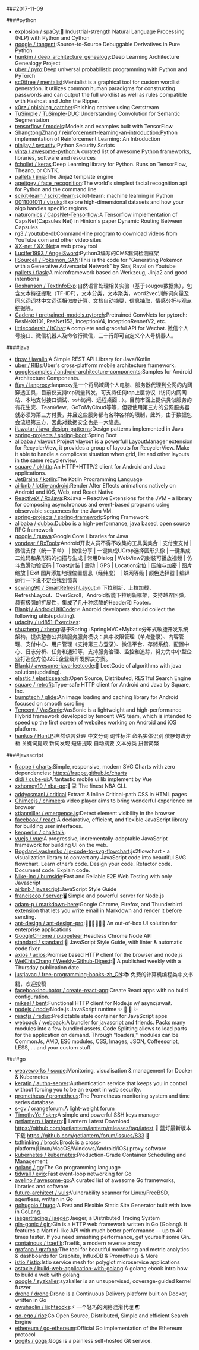 ###2017-11-09

####python
* [explosion / spaCy](https://github.com/explosion/spaCy):💫 Industrial-strength Natural Language Processing (NLP) with Python and Cython
* [google / tangent](https://github.com/google/tangent):Source-to-Source Debuggable Derivatives in Pure Python
* [hunkim / deep_architecture_genealogy](https://github.com/hunkim/deep_architecture_genealogy):Deep Learning Architecture Genealogy Project
* [uber / pyro](https://github.com/uber/pyro):Deep universal probabilistic programming with Python and PyTorch
* [sc0tfree / mentalist](https://github.com/sc0tfree/mentalist):Mentalist is a graphical tool for custom wordlist generation. It utilizes common human paradigms for constructing passwords and can output the full wordlist as well as rules compatible with Hashcat and John the Ripper.
* [x0rz / phishing_catcher](https://github.com/x0rz/phishing_catcher):Phishing catcher using Certstream
* [TuSimple / TuSimple-DUC](https://github.com/TuSimple/TuSimple-DUC):Understanding Convolution for Semantic Segmentation
* [tensorflow / models](https://github.com/tensorflow/models):Models and examples built with TensorFlow
* [ShangtongZhang / reinforcement-learning-an-introduction](https://github.com/ShangtongZhang/reinforcement-learning-an-introduction):Python implementation of Reinforcement Learning: An Introduction
* [ninijay / pycurity](https://github.com/ninijay/pycurity):Python Security Scripts
* [vinta / awesome-python](https://github.com/vinta/awesome-python):A curated list of awesome Python frameworks, libraries, software and resources
* [fchollet / keras](https://github.com/fchollet/keras):Deep Learning library for Python. Runs on TensorFlow, Theano, or CNTK.
* [pallets / jinja](https://github.com/pallets/jinja):The Jinja2 template engine
* [ageitgey / face_recognition](https://github.com/ageitgey/face_recognition):The world's simplest facial recognition api for Python and the command line
* [scikit-learn / scikit-learn](https://github.com/scikit-learn/scikit-learn):scikit-learn: machine learning in Python
* [0011001011 / vizuka](https://github.com/0011001011/vizuka):Explore high-dimensional datasets and how your algo handles specific regions.
* [naturomics / CapsNet-Tensorflow](https://github.com/naturomics/CapsNet-Tensorflow):A Tensorflow implementation of CapsNet(Capsules Net) in Hinton's paper Dynamic Routing Between Capsules
* [rg3 / youtube-dl](https://github.com/rg3/youtube-dl):Command-line program to download videos from YouTube.com and other video sites
* [XX-net / XX-Net](https://github.com/XX-net/XX-Net):a web proxy tool
* [Lucifer1993 / AngelSword](https://github.com/Lucifer1993/AngelSword):Python3编写的CMS漏洞检测框架
* [llSourcell / Pokemon_GAN](https://github.com/llSourcell/Pokemon_GAN):This is the code for "Generating Pokemon with a Generative Adversarial Network" by Siraj Raval on Youtube
* [pallets / flask](https://github.com/pallets/flask):A microframework based on Werkzeug, Jinja2 and good intentions
* [Roshanson / TextInfoExp](https://github.com/Roshanson/TextInfoExp):自然语言处理相关实验（基于sougou数据集），包含文本特征提取（TF-IDF），文本分类，文本聚类，word2vec训练词向量及同义词词林中文词语相似度计算、文档自动摘要，信息抽取，情感分析与观点挖掘等。
* [Cadene / pretrained-models.pytorch](https://github.com/Cadene/pretrained-models.pytorch):Pretrained ConvNets for pytorch: ResNeXt101, ResNet152, InceptionV4, InceptionResnetV2, etc.
* [littlecodersh / ItChat](https://github.com/littlecodersh/ItChat):A complete and graceful API for Wechat. 微信个人号接口、微信机器人及命令行微信，三十行即可自定义个人号机器人。

####java
* [tipsy / javalin](https://github.com/tipsy/javalin):A Simple REST API Library for Java/Kotlin
* [uber / RIBs](https://github.com/uber/RIBs):Uber's cross-platform mobile architecture framework.
* [googlesamples / android-architecture-components](https://github.com/googlesamples/android-architecture-components):Samples for Android Architecture Components.
* [ffay / lanproxy](https://github.com/ffay/lanproxy):lanproxy是一个将局域网个人电脑、服务器代理到公网的内网穿透工具，目前仅支持tcp流量转发，可支持任何tcp上层协议（访问内网网站、本地支付接口调试、ssh访问、远程桌面...）。目前市面上提供类似服务的有花生壳、TeamView、GoToMyCloud等等，但要使用第三方的公网服务器就必须为第三方付费，并且这些服务都有各种各样的限制，此外，由于数据包会流经第三方，因此对数据安全也是一大隐患。
* [iluwatar / java-design-patterns](https://github.com/iluwatar/java-design-patterns):Design patterns implemented in Java
* [spring-projects / spring-boot](https://github.com/spring-projects/spring-boot):Spring Boot
* [alibaba / vlayout](https://github.com/alibaba/vlayout):Project vlayout is a powerfull LayoutManager extension for RecyclerView, it provides a group of layouts for RecyclerView. Make it able to handle a complicate situation when grid, list and other layouts in the same recyclerview.
* [square / okhttp](https://github.com/square/okhttp):An HTTP+HTTP/2 client for Android and Java applications.
* [JetBrains / kotlin](https://github.com/JetBrains/kotlin):The Kotlin Programming Language
* [airbnb / lottie-android](https://github.com/airbnb/lottie-android):Render After Effects animations natively on Android and iOS, Web, and React Native
* [ReactiveX / RxJava](https://github.com/ReactiveX/RxJava):RxJava – Reactive Extensions for the JVM – a library for composing asynchronous and event-based programs using observable sequences for the Java VM.
* [spring-projects / spring-framework](https://github.com/spring-projects/spring-framework):Spring Framework
* [alibaba / dubbo](https://github.com/alibaba/dubbo):Dubbo is a high-performance, java based, open source RPC framework
* [google / guava](https://github.com/google/guava):Google Core Libraries for Java
* [vondear / RxTools](https://github.com/vondear/RxTools):Android开发人员不得不收集的工具类集合 | 支付宝支付 | 微信支付（统一下单） | 微信分享 | 一键集成UCrop选择圆形头像 | 一键集成二维码和条形码的扫描与生成 | 常用Dialog | WebView的封装可播放视频 | 仿斗鱼滑动验证码 | Toast封装 | 震动 | GPS | Location定位 | 压缩与加密 | 图片缩放 | Exif 图片添加地理位置信息（经纬度） | 蛛网等级 | 颜色选择器 | 编译运行一下说不定会找到惊喜
* [scwang90 / SmartRefreshLayout](https://github.com/scwang90/SmartRefreshLayout):🔥 下拉刷新、上拉加载、RefreshLayout、OverScroll，Android智能下拉刷新框架，支持越界回弹，具有极强的扩展性，集成了几十种炫酷的Header和 Footer。
* [Blankj / AndroidUtilCode](https://github.com/Blankj/AndroidUtilCode):🔥 Android developers should collect the following utils(updating).
* [udacity / ud851-Exercises](https://github.com/udacity/ud851-Exercises):
* [shuzheng / zheng](https://github.com/shuzheng/zheng):基于Spring+SpringMVC+Mybatis分布式敏捷开发系统架构，提供整套公共微服务服务模块：集中权限管理（单点登录）、内容管理、支付中心、用户管理（支持第三方登录）、微信平台、存储系统、配置中心、日志分析、任务和通知等，支持服务治理、监控和追踪，努力为中小型企业打造全方位J2EE企业级开发解决方案。
* [Blankj / awesome-java-leetcode](https://github.com/Blankj/awesome-java-leetcode):👑 LeetCode of algorithms with java solution(updating).
* [elastic / elasticsearch](https://github.com/elastic/elasticsearch):Open Source, Distributed, RESTful Search Engine
* [square / retrofit](https://github.com/square/retrofit):Type-safe HTTP client for Android and Java by Square, Inc.
* [bumptech / glide](https://github.com/bumptech/glide):An image loading and caching library for Android focused on smooth scrolling
* [Tencent / VasSonic](https://github.com/Tencent/VasSonic):VasSonic is a lightweight and high-performance Hybrid framework developed by tencent VAS team, which is intended to speed up the first screen of websites working on Android and iOS platform.
* [hankcs / HanLP](https://github.com/hankcs/HanLP):自然语言处理 中文分词 词性标注 命名实体识别 依存句法分析 关键词提取 新词发现 短语提取 自动摘要 文本分类 拼音简繁

####javascript
* [frappe / charts](https://github.com/frappe/charts):Simple, responsive, modern SVG Charts with zero dependencies: https://frappe.github.io/charts
* [didi / cube-ui](https://github.com/didi/cube-ui):A fantastic mobile ui lib implement by Vue
* [xxhomey19 / nba-go](https://github.com/xxhomey19/nba-go):🏀 💻 The finest NBA CLI.
* [addyosmani / critical](https://github.com/addyosmani/critical):Extract & Inline Critical-path CSS in HTML pages
* [Chimeejs / chimee](https://github.com/Chimeejs/chimee):a video player aims to bring wonderful experience on browser
* [xtianmiller / emergence.js](https://github.com/xtianmiller/emergence.js):Detect element visibility in the browser
* [facebook / react](https://github.com/facebook/react):A declarative, efficient, and flexible JavaScript library for building user interfaces.
* [kenperlin / chalktalk](https://github.com/kenperlin/chalktalk):
* [vuejs / vue](https://github.com/vuejs/vue):A progressive, incrementally-adoptable JavaScript framework for building UI on the web.
* [Bogdan-Lyashenko / js-code-to-svg-flowchart](https://github.com/Bogdan-Lyashenko/js-code-to-svg-flowchart):js2flowchart - a visualization library to convert any JavaScript code into beautiful SVG flowchart. Learn other’s code. Design your code. Refactor code. Document code. Explain code.
* [Nike-Inc / burnside](https://github.com/Nike-Inc/burnside):Fast and Reliable E2E Web Testing with only Javascript
* [airbnb / javascript](https://github.com/airbnb/javascript):JavaScript Style Guide
* [franciscop / server](https://github.com/franciscop/server):🖥 Simple and powerful server for Node.js
* [adam-p / markdown-here](https://github.com/adam-p/markdown-here):Google Chrome, Firefox, and Thunderbird extension that lets you write email in Markdown and render it before sending.
* [ant-design / ant-design-pro](https://github.com/ant-design/ant-design-pro):👨🏻‍💻👩🏻‍💻 An out-of-box UI solution for enterprise applications
* [GoogleChrome / puppeteer](https://github.com/GoogleChrome/puppeteer):Headless Chrome Node API
* [standard / standard](https://github.com/standard/standard):🌟 JavaScript Style Guide, with linter & automatic code fixer
* [axios / axios](https://github.com/axios/axios):Promise based HTTP client for the browser and node.js
* [WeiChiaChang / Weekly-Github-Digest](https://github.com/WeiChiaChang/Weekly-Github-Digest):📰 A published weekly with a Thursday publication date
* [justjavac / free-programming-books-zh_CN](https://github.com/justjavac/free-programming-books-zh_CN):📚 免费的计算机编程类中文书籍，欢迎投稿
* [facebookincubator / create-react-app](https://github.com/facebookincubator/create-react-app):Create React apps with no build configuration.
* [mikeal / bent](https://github.com/mikeal/bent):Functional HTTP client for Node.js w/ async/await.
* [nodejs / node](https://github.com/nodejs/node):Node.js JavaScript runtime ✨ 🐢 🚀 ✨
* [reactjs / redux](https://github.com/reactjs/redux):Predictable state container for JavaScript apps
* [webpack / webpack](https://github.com/webpack/webpack):A bundler for javascript and friends. Packs many modules into a few bundled assets. Code Splitting allows to load parts for the application on demand. Through "loaders," modules can be CommonJs, AMD, ES6 modules, CSS, Images, JSON, Coffeescript, LESS, ... and your custom stuff.

####go
* [weaveworks / scope](https://github.com/weaveworks/scope):Monitoring, visualisation & management for Docker & Kubernetes
* [keratin / authn-server](https://github.com/keratin/authn-server):Authentication service that keeps you in control without forcing you to be an expert in web security.
* [prometheus / prometheus](https://github.com/prometheus/prometheus):The Prometheus monitoring system and time series database.
* [s-gv / orangeforum](https://github.com/s-gv/orangeforum):A light-weight forum
* [TimothyYe / skm](https://github.com/TimothyYe/skm):A simple and powerful SSH keys manager
* [getlantern / lantern](https://github.com/getlantern/lantern):🔴 Lantern Latest Download https://github.com/getlantern/lantern/releases/tag/latest 🔴 蓝灯最新版本下载 https://github.com/getlantern/forum/issues/833 🔴
* [txthinking / brook](https://github.com/txthinking/brook):Brook is a cross-platform(Linux/MacOS/Windows/Android/iOS) proxy software
* [kubernetes / kubernetes](https://github.com/kubernetes/kubernetes):Production-Grade Container Scheduling and Management
* [golang / go](https://github.com/golang/go):The Go programming language
* [tidwall / evio](https://github.com/tidwall/evio):Fast event-loop networking for Go
* [avelino / awesome-go](https://github.com/avelino/awesome-go):A curated list of awesome Go frameworks, libraries and software
* [future-architect / vuls](https://github.com/future-architect/vuls):Vulnerability scanner for Linux/FreeBSD, agentless, written in Go
* [gohugoio / hugo](https://github.com/gohugoio/hugo):A Fast and Flexible Static Site Generator built with love in GoLang.
* [jaegertracing / jaeger](https://github.com/jaegertracing/jaeger):Jaeger, a Distributed Tracing System
* [gin-gonic / gin](https://github.com/gin-gonic/gin):Gin is a HTTP web framework written in Go (Golang). It features a Martini-like API with much better performance -- up to 40 times faster. If you need smashing performance, get yourself some Gin.
* [containous / traefik](https://github.com/containous/traefik):Træfik, a modern reverse proxy
* [grafana / grafana](https://github.com/grafana/grafana):The tool for beautiful monitoring and metric analytics & dashboards for Graphite, InfluxDB & Prometheus & More
* [istio / istio](https://github.com/istio/istio):Istio service mesh for polyglot microservice applications
* [astaxie / build-web-application-with-golang](https://github.com/astaxie/build-web-application-with-golang):A golang ebook intro how to build a web with golang
* [google / syzkaller](https://github.com/google/syzkaller):syzkaller is an unsupervised, coverage-guided kernel fuzzer
* [drone / drone](https://github.com/drone/drone):Drone is a Continuous Delivery platform built on Docker, written in Go
* [gwuhaolin / lightsocks](https://github.com/gwuhaolin/lightsocks):⚡️ 一个轻巧的网络混淆代理 🌏
* [go-ego / riot](https://github.com/go-ego/riot):Go Open Source, Distributed, Simple and efficient Search Engine
* [ethereum / go-ethereum](https://github.com/ethereum/go-ethereum):Official Go implementation of the Ethereum protocol
* [gogits / gogs](https://github.com/gogits/gogs):Gogs is a painless self-hosted Git service.
